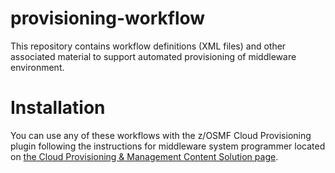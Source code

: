 # provisioning-workflow
This repository contains workflow definitions (XML files) and other associated material to support automated provisioning of middleware environment. 

# Installation
You can use any of these workflows with the z/OSMF Cloud Provisioning plugin following the instructions for middleware system programmer located on [the Cloud Provisioning & Management Content Solution page](https://www.ibm.com/support/z-content-solutions/cloud-provisioning/). 
